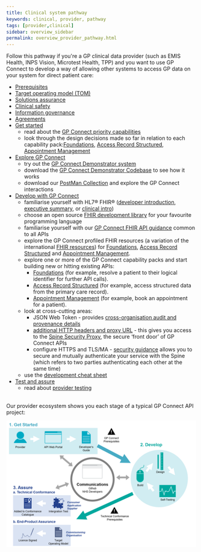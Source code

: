 ```yaml
---
title: Clinical system pathway
keywords: clinical, provider, pathway
tags: [provider,clinical]
sidebar: overview_sidebar
permalink: overview_provider_pathway.html
---
```


Follow this pathway if you're a GP clinical data provider (such as EMIS Health, INPS Vision,  Microtest Health, TPP) and you want to use GP Connect to develop a way of allowing other systems to access GP data on your system for direct patient care:
<br/> 

-   [Prerequisites]()
-   [Target operating model (TOM)]()
-   [Solutions assurance]()
-   [Clinical safety]()
-   [Information governance]()
-   [Agreements]()
-   [Get started](overview_provider_pathway.html)
    - read about the [GP Connect priority capabilities](overview_priority_capabilities.html)
    - look through the design decisions made so far in relation to each capability pack:[Foundations](foundations_design.html), [Access Record Structured](accessrecord_structured_design.html), [Appointment Management](appointments_design.html)
-   [Explore GP Connect](overview_explore.html)
    - try out the [GP Connect Demonstrator system](system_demonstrator.html)
    - download the [GP Connect Demonstrator Codebase](gpconnect-demonstrator) to see how it works
    - download our [PostMan Collection](system_reference_postman.html) and explore the GP Connect interactions
-   [Develop with GP Connect](overview_development.html)
    - familiarise yourself with HL7® FHIR® ([developer introduction](http://www.hl7.org/implement/standards/fhir/overview-dev.html), [executive summary](http://www.hl7.org/implement/standards/fhir/summary.html), or [clinical intro](http://www.hl7.org/implement/standards/fhir/overview-clinical.html))
    - choose an open source [FHIR development library](development_fhir_open_source_guidance.html) for your favourite programming language
    - familiarise yourself with our [GP Connect FHIR API guidance](development_fhir_api_guidance.html) common to all APIs
    - explore the GP Connect profiled FHIR resources (a variation of the international [FHIR resources](https://www.hl7.org/fhir/STU3/)) for [Foundations](datalibraryfoundation.html), [Access Record Structured](accessrecord_structured_development_resources_overview.html) and [Appointment Management](datalibraryappointment.html).
    - explore one or more of the GP Connect capability packs and start building new or hitting existing APIs:
      - [Foundations](foundations.html) (for example, resolve a patient to their logical identifier for further API calls).
      - [Access Record Structured](accessrecord_structured.html) (for example, access structured data from the primary care record).
      - [Appointment Management](appointments.html) (for example, book an appointment for a patient).
    - look at cross-cutting areas:
      - JSON Web Token - provides [cross-organisation audit and provenance details](integration_cross_organisation_audit_and_provenance.html)
      - [additional HTTP headers and proxy URL]() - this gives you access to the [Spine Security Proxy](integration_spine_security_proxy.html), the secure ‘front door’ of GP Connect APIs
      - configure HTTPS and TLS/MA - [security guidance](development_api_security_guidance.html) allows you to secure and mutually authenticate your service with the Spine (which refers to two parties authenticating each other at the same time)
    - use the [development cheat sheet](development_deliverables.html)
-   [Test and assure](overview_test_and_assurance.html)     
    - read about [provider testing](testing_api_provider_testing.html)

<br/> 
Our provider ecosystem shows you each stage of a typical GP Connect API project:

![Img](images/overview/API_Ecosystem_Diagram_Provider.png)
